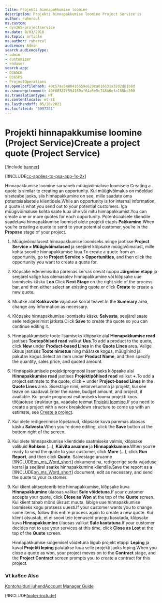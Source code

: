 ```yaml
---
title: Projekti hinnapakkumise loomine
description: Projekti hinnapakkumise loomine Project Service'is
author: ruhercul
ms.custom:
- dyn365-projectservice
ms.date: 8/03/2018
ms.topic: article
ms.author: ruhercul
audience: Admin
search.audienceType:
- admin
- customizer
- enduser
search.app:
- D365CE
- D365PS
- ProjectOperations
ms.openlocfilehash: 40c57aa5e80416659e620ca016631a32d2d81b8d
ms.sourcegitcommit: 40f68387f594180af64a5e5c748b6efa188bd300
ms.translationtype: HT
ms.contentlocale: et-EE
ms.lasthandoff: 05/10/2021
ms.locfileid: "5997281"
---
```

# <a name="create-a-project-quote-project-service"></a><span data-ttu-id="00d91-103">Projekti hinnapakkumise loomine (Project Service)</span><span class="sxs-lookup"><span data-stu-id="00d91-103">Create a project quote (Project Service)</span></span>

[!include [banner](../includes/psa-now-project-operations.md)]

[!INCLUDE[cc-applies-to-psa-app-1x-2x](../includes/cc-applies-to-psa-app-1x-2x.md)]

<span data-ttu-id="00d91-104">Hinnapakkumise loomine sarnaneb müügivõimaluse loomisele.</span><span class="sxs-lookup"><span data-stu-id="00d91-104">Creating a quote is similar to creating an opportunity.</span></span> <span data-ttu-id="00d91-105">Kui müügivõimalus on mõeldud siseteabe jaoks, siis hinnapakkumine on see, mille saadate oma potentsiaalsetele klientidele.</span><span class="sxs-lookup"><span data-stu-id="00d91-105">While an opportunity is for internal information, a quote is what you send out to your potential customers.</span></span> <span data-ttu-id="00d91-106">Iga müügivõimaluse kohta saate luua ühe või mitu hinnapakkumist.</span><span class="sxs-lookup"><span data-stu-id="00d91-106">You can create one or more quotes for each opportunity.</span></span> <span data-ttu-id="00d91-107">Potentsiaalsele kliendile saadetava hinnapakkumise loomisel olete projekti etapis **Pakkumine**.</span><span class="sxs-lookup"><span data-stu-id="00d91-107">When you’re creating a quote to send to your potential customer, you’re in the **Propose** stage of your project.</span></span>  
  
1. <span data-ttu-id="00d91-108">Müügivõimalusest hinnapakkumise loomiseks minge jaotisse **Project Service > Müügivõimalused** ja seejärel klõpsake müügivõimalust, mille kohta soovite hinnapakkumise luua.</span><span class="sxs-lookup"><span data-stu-id="00d91-108">To create a quote from an opportunity, go to **Project Service > Opportunities**, and then click the opportunity you want to create a quote for.</span></span>  
  
2. <span data-ttu-id="00d91-109">Klõpsake edenemisriba paremas servas olevat nuppu **Järgmine etapp** ja seejärel valige kas olemasolev hinnapakkumine või klõpsake uue loomiseks käsku **Loo**.</span><span class="sxs-lookup"><span data-stu-id="00d91-109">Click **Next Stage** on the right side of the process bar, and then either select an existing quote or click **Create** to create a new quote.</span></span>  
  
3. <span data-ttu-id="00d91-110">Muutke alal **Kokkuvõte** vajaduse korral teavet.</span><span class="sxs-lookup"><span data-stu-id="00d91-110">In the **Summary** area, change any information as necessary.</span></span>  
  
4. <span data-ttu-id="00d91-111">Klõpsake hinnapakkumise loomiseks käsku **Salvesta**, seejärel saate selle redigeerimist jätkata.</span><span class="sxs-lookup"><span data-stu-id="00d91-111">Click **Save** to create the quote so you can continue editing it.</span></span>  
  
5. <span data-ttu-id="00d91-112">Hinnapakkumisele toote lisamiseks klõpsake alal **Hinnapakkumise read** jaotises **Tootepõhised read** valikut **Uus**.</span><span class="sxs-lookup"><span data-stu-id="00d91-112">To add a product to the quote, click **New** under **Product-based Lines** in the **Quote Lines** area.</span></span> <span data-ttu-id="00d91-113">Valige üksus jaotises **Toote nimetus** ning määrake kogus, müügihind ja pakutav kogus.</span><span class="sxs-lookup"><span data-stu-id="00d91-113">Select an item under **Product Name**, and then specify the quantity, sales price, and quoted amount.</span></span>  
  
6. <span data-ttu-id="00d91-114">Hinnapakkumisele projektiprognoosi lisamiseks klõpsake alal **Hinnapakkumise read** jaotises **Projektipõhised read** valikut **+**.</span><span class="sxs-lookup"><span data-stu-id="00d91-114">To add a project estimate to the quote, click **+** under **Project-based Lines** in the **Quote Lines** area.</span></span> <span data-ttu-id="00d91-115">Sisestage nimi, eelarvesumma ja projekt, kui see teave on saadaval.</span><span class="sxs-lookup"><span data-stu-id="00d91-115">Enter the name, budget amount, and project, if available.</span></span> <span data-ttu-id="00d91-116">Kui peate prognoosi esitamiseks looma projekti koos tööjaotuse struktuuriga, vaadake teemat [Projekti loomine](../psa/create-project.md).</span><span class="sxs-lookup"><span data-stu-id="00d91-116">If you need to create a project with a work breakdown structure to come up with an estimate, see [Create a project](../psa/create-project.md).</span></span>  
  
7. <span data-ttu-id="00d91-117">Kui olete redigeerimise lõpetanud, klõpsake kuva paremas alaosas käsku **Salvesta**.</span><span class="sxs-lookup"><span data-stu-id="00d91-117">When you’re done editing, click the **Save** button at the bottom right of the screen.</span></span>  
  
8. <span data-ttu-id="00d91-118">Kui olete hinnapakkumise klientidele saatmiseks valmis, klõpsake valikuid **Rohkem** (...), **Käivita aruanne** ja **Hinnapakkumine**.</span><span class="sxs-lookup"><span data-stu-id="00d91-118">When you’re ready to send the quote to your customer, click **More** (…), click **Run Report**, and then click **Quote**.</span></span> <span data-ttu-id="00d91-119">Salvestage aruanne [!INCLUDE[pn_ms_Word_short](../includes/pn-ms-word-short.md)] dokumendina, redigeerige seda vajaduse korral ja seejärel saatke hinnapakkumine kliendile.</span><span class="sxs-lookup"><span data-stu-id="00d91-119">Save the report as a [!INCLUDE[pn_ms_Word_short](../includes/pn-ms-word-short.md)] document, edit as necessary, and send the quote to your customer.</span></span>  
  
9. <span data-ttu-id="00d91-120">Kui klient aktsepteerib teie hinnapakkumise, klõpsake kuva **Hinnapakkumine** ülaosas valikut **Sule võidetuna**.</span><span class="sxs-lookup"><span data-stu-id="00d91-120">If your customer accepts your quote, click **Close as Won** at the top of the **Quote** screen.</span></span> <span data-ttu-id="00d91-121">Kui klient tahab mõnd üksust muuta, läbige uue hinnapakkumise loomiseks kogu protsess uuesti.</span><span class="sxs-lookup"><span data-stu-id="00d91-121">If your customer wants you to change some items, follow this entire process again to create a new quote.</span></span> <span data-ttu-id="00d91-122">Kui klient otsustab, et ei soovi teie teenuseid praegu kasutada, klõpsake kuva **Hinnapakkumine** ülaosas valikut **Sule kaotatuna**.</span><span class="sxs-lookup"><span data-stu-id="00d91-122">If your customer decides not to use your services at this time, click **Close as Lost** at the top of the **Quote** screen.</span></span>  
  
   <span data-ttu-id="00d91-123">Hinnapakkumise sulgemisel võidetuna liigub projekt etappi **Leping** ja kuval **Projekti leping** palutakse luua selle projekti jaoks leping.</span><span class="sxs-lookup"><span data-stu-id="00d91-123">When you close a quote as won, your project moves on to the **Contract** stage, and the **Project Contract** screen prompts you to create a contract for this project.</span></span>  
  
### <a name="see-also"></a><span data-ttu-id="00d91-124">Vt ka</span><span class="sxs-lookup"><span data-stu-id="00d91-124">See Also</span></span>  
 [<span data-ttu-id="00d91-125">Kontohalduri juhend</span><span class="sxs-lookup"><span data-stu-id="00d91-125">Account Manager Guide</span></span>](../psa/account-manager-guide.md)


[!INCLUDE[footer-include](../includes/footer-banner.md)]